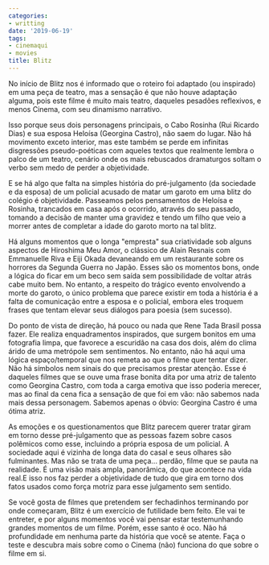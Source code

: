 ```yaml
---
categories:
- writting
date: '2019-06-19'
tags:
- cinemaqui
- movies
title: Blitz
---
```


No início de Blitz nos é informado que o roteiro foi adaptado (ou inspirado) em uma peça de teatro, mas a sensação é que não houve adaptação alguma, pois este filme é muito mais teatro, daqueles pesadões reflexivos, e menos Cinema, com seu dinamismo narrativo.

Isso porque seus dois personagens principais, o Cabo Rosinha (Rui Ricardo Dias) e sua esposa Heloísa (Georgina Castro), não saem do lugar. Não há movimento exceto interior, mas este também se perde em infinitas disgressões pseudo-poéticas com aqueles textos que realmente lembra o palco de um teatro, cenário onde os mais rebuscados dramaturgos soltam o verbo sem medo de perder a objetividade.

E se há algo que falta na simples história do pré-julgamento (da sociedade e da esposa) de um policial acusado de matar um garoto em uma blitz do colégio é objetividade. Passeamos pelos pensamentos de Heloísa e Rosinha, trancados em casa após o ocorrido, através do seu passado, tomando a decisão de manter uma gravidez e tendo um filho que veio a morrer antes de completar a idade do garoto morto na tal blitz.

Há alguns momentos que o longa "empresta" sua criatividade sob alguns aspectos de Hiroshima Meu Amor, o clássico de Alain Resnais com Emmanuelle Riva e Eiji Okada devaneando em um restaurante sobre os horrores da Segunda Guerra no Japão. Esses são os momentos bons, onde a lógica do ficar em um beco sem saída sem possibilidade de voltar atrás cabe muito bem. No entanto, a respeito do trágico evento envolvendo a morte do garoto, o único problema que parece existir em toda a história é a falta de comunicação entre a esposa e o policial, embora eles troquem frases que tentam elevar seus diálogos para poesia (sem sucesso).

Do ponto de vista de direção, há pouco ou nada que Rene Tada Brasil possa fazer. Ele realiza enquadramentos inspirados, que surgem bonitos em uma fotografia limpa, que favorece a escuridão na casa dos dois, além do clima árido de uma metrópole sem sentimentos. No entanto, não há aqui uma lógica espaço/temporal que nos remeta ao que o filme quer tentar dizer. Não há símbolos nem sinais do que precisamos prestar atenção. Esse é daqueles filmes que se ouve uma frase bonita dita por uma atriz de talento como Georgina Castro, com toda a carga emotiva que isso poderia merecer, mas ao final da cena fica a sensação de que foi em vão: não sabemos nada mais dessa personagem. Sabemos apenas o óbvio: Georgina Castro é uma ótima atriz.

As emoções e os questionamentos que Blitz parecem querer tratar giram em torno desse pré-julgamento que as pessoas fazem sobre casos polêmicos como esse, incluindo a própria esposa de um policial. A sociedade aqui é vizinha de longa data do casal e seus olhares são fulminantes. Mas não se trata de uma peça... perdão, filme que se pauta na realidade. É uma visão mais ampla, panorâmica, do que acontece na vida real.E isso nos faz perder a objetividade de tudo que gira em torno dos fatos usados como força motriz para esse julgamento sem sentido.

Se você gosta de filmes que pretendem ser fechadinhos terminando por onde começaram, Blitz é um exercício de futilidade bem feito. Ele vai te entreter, e por alguns momentos você vai pensar estar testemunhando grandes momentos de um filme. Porém, esse santo é oco. Não há profundidade em nenhuma parte da história que você se atente. Faça o teste e descubra mais sobre como o Cinema (não) funciona do que sobre o filme em si.
